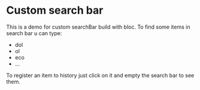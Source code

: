 # Custom search bar

This is a demo for custom searchBar build with bloc.
To find some items in search bar u can type: 
 - dol
 - ol 
 - eco
 - ...

To register an item to history just click on it and empty the search bar to see them.
